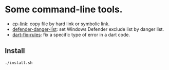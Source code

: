 # Some command-line tools.

- [cp-link](bin/cp_link.dart): copy file by hard link or symbolic link.
- [defender-danger-list](bin/defender_danger_list.dart): set Windows Defender exclude list by danger list.
- [dart-fix-rules](bin/dart_fix_rules.dart): fix a specific type of error in a dart code.

## Install

```shell
./install.sh
```
